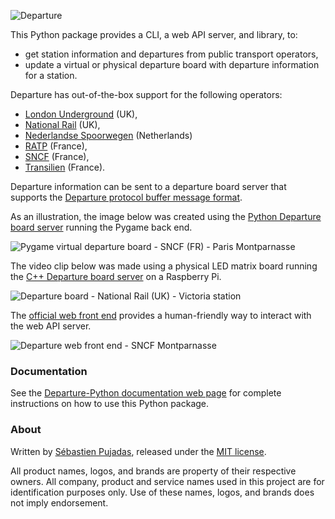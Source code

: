 ![Departure](https://user-images.githubusercontent.com/930566/95666191-9da79d00-0b57-11eb-9059-afe446d07ed9.png)

This Python package provides a CLI, a web API server, and library, to:

- get station information and departures from public transport operators,
- update a virtual or physical departure board with departure information for a station.

Departure has out-of-the-box support for the following operators:

- [London Underground](https://tfl.gov.uk/modes/tube/) (UK),
- [National Rail](https://www.nationalrail.co.uk/) (UK),
- [Nederlandse Spoorwegen](https://www.ns.nl/) (Netherlands)
- [RATP](https://www.ratp.fr/) (France),
- [SNCF](https://www.sncf.com/) (France),
- [Transilien](https://www.transilien.com/) (France).

Departure information can be sent to a departure board server that supports the [Departure protocol buffer message format](https://github.com/spujadas/departure-proto).

As an illustration, the image below was created using the [Python Departure board server](https://github.com/spujadas/departure-board-servers-python) running the Pygame back end.

![Pygame virtual departure board - SNCF (FR) - Paris Montparnasse](https://user-images.githubusercontent.com/930566/95666195-a13b2400-0b57-11eb-841d-c56e0ecbd704.gif)

The video clip below was made using a physical LED matrix board running the [C++ Departure board server](https://github.com/spujadas/departure-board-servers-cpp) on a Raspberry Pi.

![Departure board - National Rail (UK) - Victoria station](https://user-images.githubusercontent.com/930566/95666193-9e403380-0b57-11eb-8edf-2c4be0fe5af5.gif)

The [official web front end](https://github.com/spujadas/departure-front-end) provides a human-friendly way to interact with the web API server.

![Departure web front end - SNCF Montparnasse](https://user-images.githubusercontent.com/930566/95666197-a39d7e00-0b57-11eb-9856-89579708c146.gif)

### Documentation

See the [Departure-Python documentation web page](http://departure-python.readthedocs.io/) for complete instructions on how to use this Python package.



### About

Written by [Sébastien Pujadas](https://pujadas.net/), released under the [MIT license](https://github.com/spujadas/departure-python/blob/master/LICENSE).

All product names, logos, and brands are property of their respective owners. All company, product and service names used in this project are for identification purposes only. Use of these names, logos, and brands does not imply endorsement.

